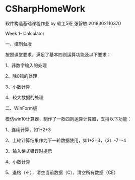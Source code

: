 # CSharpHomeWork
软件构造基础课程作业
by 软工5班 张智敏 2018302110370

Week 1- Calculator

一、控制台版

按照课堂要求，满足了基本四则运算功能及以下要求：

1、非数字输入的处理

2、除0错的处理

3、小数计算

4、较大数据的处理


二、WinForm版

模仿win10计算器，制作了一款四则运算计算器，支持以下功能：

1、连续计算，如1+2+3

2、上轮计算结果作为下一轮数据使用，如1+2=3，（3）-7=-4

3、输入格式错误时提示

4、小数计算

5、退格（<-），清空当前数据（C），清空所有数据（CE）
